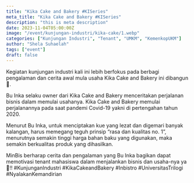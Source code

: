 ```yaml
---
title: "Kika Cake and Bakery #KISeries"
meta_title: "Kika Cake and Bakery #KISeries"
description: "this is meta description"
date: 2023-11-04T05:00:00Z
image: "/event/kunjungan-industri/kika-cake/1.webp"
categories: ["Kunjungan Industri", "Tenant", "UMKM", "KemenkopUKM"]
author: "Shela Suhaelah"
tags: ["event"]
draft: false
---
```


Kegiatan kunjungan industri kali ini lebih berfokus pada berbagi pengalaman dan cerita awal mula usaha Kika Cake and Bakery ini dibangun🍰.

Bu Inka selaku owner dari Kika Cake and Bakery menceritakan perjalanan bisnis dalam memulai usahanya. Kika Cake and Bakery memulai perjalanannya pada saat pandemi Covid-19 yakni di pertengahan tahun 2020.

Menurut Bu Inka, untuk menciptakan kue yang lezat dan digemari banyak kalangan, harus memegang teguh prinsip “rasa dan kualitas no. 1”, menurutnya semakin tinggi harga bahan baku yang digunakan, maka semakin berkualitas produk yang dihasilkan.

MinBis berharap cerita dan pengalaman yang Bu Inka bagikan dapat memotivasi tenant mahasiswa dalam menjalankan bisnis dan usaha-nya ya🤩‼️
#KunjunganIndustri #KikaCakeandBakery #Inbistro #UniversitasTrilogi #NyalakanKemandirian
